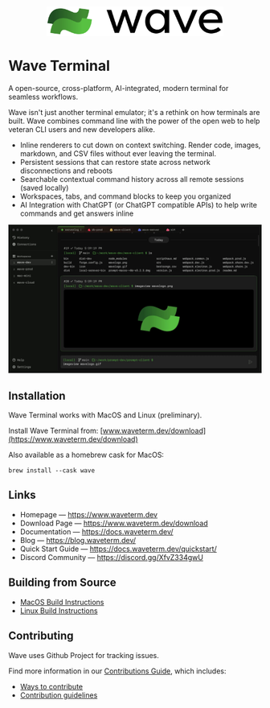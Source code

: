<p align="center">
  <picture>
    <source media="(prefers-color-scheme: dark)" srcset="./assets/wave-logo_horizontal-coloronblack.svg">
    <source media="(prefers-color-scheme: light)" srcset="./assets/wave-logo_horizontal-coloronwhite.svg">
    <img alt="Wave Terminal Logo" src="./assets/wave-logo_horizontal-coloronwhite.svg" width="352" height="59" style="max-width: 100%;">
  </picture>
  <br/>
</p>

# Wave Terminal

A open-source, cross-platform, AI-integrated, modern terminal for seamless workflows.

Wave isn't just another terminal emulator; it's a rethink on how terminals are built. Wave combines command line with the power of the open web to help veteran CLI users and new developers alike.

-   Inline renderers to cut down on context switching. Render code, images, markdown, and CSV files without ever leaving the terminal.
-   Persistent sessions that can restore state across network disconnections and reboots
-   Searchable contextual command history across all remote sessions (saved locally)
-   Workspaces, tabs, and command blocks to keep you organized
-   AI Integration with ChatGPT (or ChatGPT compatible APIs) to help write commands and get answers inline

![WaveTerm Screenshot](./assets/wave-screenshot.jpeg)

## Installation

Wave Terminal works with MacOS and Linux (preliminary).

Install Wave Terminal from: [www.waveterm.dev/download](https://www.waveterm.dev/download)

Also available as a homebrew cask for MacOS:

```
brew install --cask wave
```

## Links

-   Homepage &mdash; https://www.waveterm.dev
-   Download Page &mdash; https://www.waveterm.dev/download
-   Documentation &mdash; https://docs.waveterm.dev/
-   Blog &mdash; https://blog.waveterm.dev/
-   Quick Start Guide &mdash; https://docs.waveterm.dev/quickstart/
-   Discord Community &mdash; https://discord.gg/XfvZ334gwU

## Building from Source

-   [MacOS Build Instructions](./BUILD.md)
-   [Linux Build Instructions](./build-linux.md)

## Contributing

Wave uses Github Project for tracking issues.

Find more information in our [Contributions Guide](CONTRIBUTING.md), which includes:

-   [Ways to contribute](CONTRIBUTING.md#contributing-to-wave-terminal)
-   [Contribution guidelines](CONTRIBUTING.md#before-you-start)

